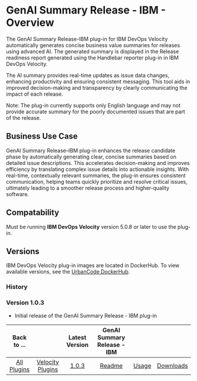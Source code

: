 #  GenAI Summary Release - IBM - Overview

The GenAI Summary Release-IBM plug-in for IBM DevOps Velocity automatically generates concise business value summaries for releases using advanced AI. The generated summary is displayed in the Release readiness report generated using the Handlebar reporter plug-in in IBM DevOps Velocity.

The AI summary provides real-time updates as issue data changes, enhancing productivity and ensuring consistent messaging. This tool aids in improved decision-making and transparency by clearly communicating the impact of each release.

Note: The plug-in currently supports only English language and may not provide accurate summary for the poorly documented issues that are part of the release.

## Business Use Case

GenAI Summary Release–IBM plug-in enhances the release candidate phase by automatically generating clear, concise summaries based on detailed issue descriptions. This accelerates decision-making and improves efficiency by translating complex issue details into actionable insights. With real-time, contextually relevant summaries, the plug-in ensures consistent communication, helping teams quickly prioritize and resolve critical issues, ultimately leading to a smoother release process and higher-quality software.

## Compatability

Must be running **IBM DevOps Velocity** version 5.0.8 or later to use the plug-in.


## Versions

IBM DevOps Velocity plug-in images are located in DockerHub. To
view available versions, see the [UrbanCode DockerHub](https://hub.docker.com/r/urbancode/ucv-ext-release-summary-ibm/tags).

### History

### Version 1.0.3

* Initial release of the GenAI Summary Release - IBM plug-in

|Back to ...||Latest Version|GenAI Summary Release - IBM |||
| :---: | :---: | :---: | :---: | :---: | :---: |
|[All Plugins](../../index.md)|[Velocity Plugins](../README.md)|[1.0.3](https://hub.docker.com/r/urbancode/ucv-ext-release-summary-ibm/tags)|[Readme](README.md)|[Usage](usage.md)|[Downloads](downloads.md)|
